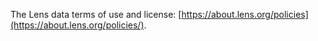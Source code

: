 The Lens data terms of use and license: [https://about.lens.org/policies](https://about.lens.org/policies/).